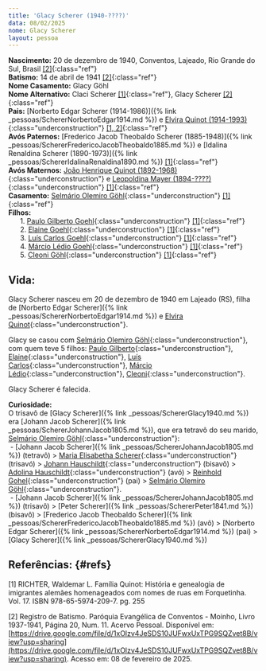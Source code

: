 ```yaml
---
title: 'Glacy Scherer (1940-????)'
data: 08/02/2025
nome: Glacy Scherer
layout: pessoa
---
```


**Nascimento:** 20 de dezembro de 1940, Conventos, Lajeado, Rio Grande do Sul, Brasil [[2]](#refs){:class="ref"}<br/>
**Batismo:** 14 de abril de 1941 [[2]](#refs){:class="ref"}<br/>
**Nome Casamento:** Glacy Göhl<br/>
**Nome Alternativo:** Claci Scherer [[1]](#refs){:class="ref"}, Glacy Scherer [[2]](#refs){:class="ref"}<br/>
**Pais:** [Norberto Edgar Scherer (1914-1986)]({% link _pessoas/SchererNorbertoEdgar1914.md %}) e [Elvira Quinot (1914-1993)](){:class="underconstruction"} [[1, 2]](#refs){:class="ref"}<br/>
**Avós Paternos:** [Frederico Jacob Theobaldo Scherer (1885-1948)]({% link _pessoas/SchererFredericoJacobTheobaldo1885.md %}) e [Idalina Renaldina Scherer (1890-1973)]({% link _pessoas/SchererIdalinaRenaldina1890.md %}) [[1]](#refs){:class="ref"}<br/>
**Avós Maternos:** [João Henrique Quinot (1892-1968)](){:class="underconstruction"} e [Leopoldina Mayer (1894-????)](){:class="underconstruction"} [[1]](#refs){:class="ref"}<br/>
**Casamento:** [Selmário Olemiro Göhl](){:class="underconstruction"} [[1]](#refs){:class="ref"}<br/>
**Filhos:**<br/>
&nbsp;&nbsp;&nbsp;&nbsp;&nbsp;&nbsp;1. [Paulo Gilberto Goehl](){:class="underconstruction"} [[1]](#refs){:class="ref"}<br/>
&nbsp;&nbsp;&nbsp;&nbsp;&nbsp;&nbsp;2. [Elaine Goehl](){:class="underconstruction"} [[1]](#refs){:class="ref"}<br/>
&nbsp;&nbsp;&nbsp;&nbsp;&nbsp;&nbsp;3. [Luís Carlos Goehl](){:class="underconstruction"} [[1]](#refs){:class="ref"}<br/>
&nbsp;&nbsp;&nbsp;&nbsp;&nbsp;&nbsp;4. [Márcio Lédio Goehl](){:class="underconstruction"} [[1]](#refs){:class="ref"}<br/>
&nbsp;&nbsp;&nbsp;&nbsp;&nbsp;&nbsp;5. [Cleoni Göhl](){:class="underconstruction"} [[1]](#refs){:class="ref"}<br/>

## Vida:

Glacy Scherer nasceu em 20 de dezembro de 1940 em Lajeado (RS), filha de [Norberto Edgar Scherer]({% link _pessoas/SchererNorbertoEdgar1914.md %}) e [Elvira Quinot](){:class="underconstruction"}.

Glacy se casou com [Selmário Olemiro Göhl](){:class="underconstruction"}, com quem teve 5 filhos: [Paulo Gilberto](){:class="underconstruction"}, [Elaine](){:class="underconstruction"}, [Luís Carlos](){:class="underconstruction"}, [Márcio Lédio](){:class="underconstruction"}, [Cleoni](){:class="underconstruction"}.

Glacy Scherer é falecida.

**Curiosidade:** <br/>
O trisavô de [Glacy Scherer]({% link _pessoas/SchererGlacy1940.md %}) era [Johann Jacob Scherer]({% link _pessoas/SchererJohannJacob1805.md %}), que era tetravô do seu marido, [Selmário Olemiro Göhl](){:class="underconstruction"}:
<br/>
&nbsp;- [Johann Jacob Scherer]({% link _pessoas/SchererJohannJacob1805.md %}) (tetravô) > [Maria Elisabetha Scherer](){:class="underconstruction"} (trisavó) > [Johann Hauschildt](){:class="underconstruction"} (bisavô) > [Adolina Hauschildt](){:class="underconstruction"} (avó) > [Reinhold Gohel](){:class="underconstruction"} (pai) > [Selmário Olemiro Göhl](){:class="underconstruction"}.
<br/>
&nbsp;- [Johann Jacob Scherer]({% link _pessoas/SchererJohannJacob1805.md %}) (trisavô) > [Peter Scherer]({% link _pessoas/SchererPeter1841.md %}) (bisavô) > [Frederico Jacob Theobaldo Scherer]({% link _pessoas/SchererFredericoJacobTheobaldo1885.md %}) (avô) > [Norberto Edgar Scherer]({% link _pessoas/SchererNorbertoEdgar1914.md %}) (pai) > [Glacy Scherer]({% link _pessoas/SchererGlacy1940.md %})


## Referências:  {#refs} 

[1] RICHTER, Waldemar L. Família Quinot: História e genealogia de imigrantes alemães homenageados com nomes de ruas em Forquetinha. Vol. 17. ISBN 978-65-5974-209-7. pg. 255

[2] Registro de Batismo. Paróquia Evangélica de Conventos - Moinho, Livro 1937-1941, Página 20, Num. 11.  Acervo Pessoal. Disponível em: [https://drive.google.com/file/d/1xOlzv4JeSDS10JUFwxUxTPG9SQZvet8B/view?usp=sharing](https://drive.google.com/file/d/1xOlzv4JeSDS10JUFwxUxTPG9SQZvet8B/view?usp=sharing). Acesso em: 08 de fevereiro de 2025.

